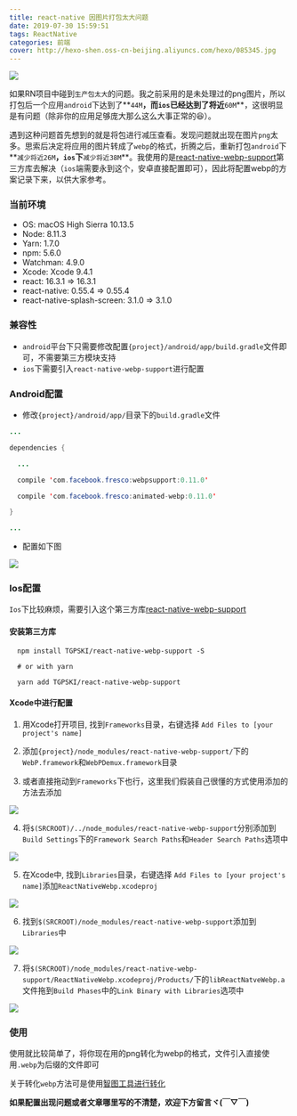 ```yaml
---
title: react-native 因图片打包太大问题
date: 2019-07-30 15:59:51
tags: ReactNative
categories: 前端
cover: http://hexo-shen.oss-cn-beijing.aliyuncs.com/hexo/085345.jpg
---
```


![](http://hexo-shen.oss-cn-beijing.aliyuncs.com/hexo/085345.jpg) 



如果RN项目中碰到`生产包太大`的问题。我之前采用的是未处理过的png图片，所以打包后一个应用`android`下达到了**`44M`**，而`ios`已经达到了将近**`60M`**，这很明显是有问题（除非你的应用足够庞大那么这么大事正常的😆）。

遇到这种问题首先想到的就是将包进行减压查看。发现问题就出现在图片`png`太多。思索后决定将应用的图片转成了`webp`的格式，折腾之后，重新打包`android`下**`减少将近26M`**，`ios`下**`减少将近38M`**。我使用的是[react-native-webp-support](https://github.com/TGPSKI/react-native-webp-support)第三方库去解决（`ios`端需要永到这个，安卓直接配置即可），因此将配置webp的方案记录下来，以供大家参考。



### 当前环境

*   OS: macOS High Sierra 10.13.5
*   Node: 8.11.3
*   Yarn: 1.7.0
*   npm: 5.6.0
*   Watchman: 4.9.0
*   Xcode: Xcode 9.4.1
*   react: 16.3.1 => 16.3.1
*   react-native: 0.55.4 => 0.55.4
*   react-native-splash-screen: 3.1.0 => 3.1.0



### 兼容性

- `android`平台下只需要修改配置`{project}/android/app/build.gradle`文件即可，不需要第三方模块支持
- `ios`下需要引入`react-native-webp-support`进行配置



### Android配置

- 修改`{project}/android/app/`目录下的`build.gradle`文件


```java
...

dependencies {

  ...

  compile 'com.facebook.fresco:webpsupport:0.11.0'

  compile 'com.facebook.fresco:animated-webp:0.11.0'

}

...

```

- 配置如下图

![](http://hexo-shen.oss-cn-beijing.aliyuncs.com/hexo/080132.png)



### Ios配置

`Ios`下比较麻烦，需要引入这个第三方库[react-native-webp-support](https://github.com/TGPSKI/react-native-webp-support)

#### 安装第三方库

```shell
  npm install TGPSKI/react-native-webp-support -S 

  # or with yarn 

  yarn add TGPSKI/react-native-webp-support

```



#### Xcode中进行配置

1. 用Xcode打开项目, 找到`Frameworks`目录，右键选择 `Add Files to [your project's name]`

2. 添加`{project}/node_modules/react-native-webp-support/`下的`WebP.framework`和`WebPDemux.framework`目录

3. 或者直接拖动到`Frameworks`下也行，这里我们假装自己很懂的方式使用添加的方法去添加

![](http://hexo-shen.oss-cn-beijing.aliyuncs.com/hexo/083449.png) 

4. 将`$(SRCROOT)/../node_modules/react-native-webp-support`分别添加到`Build Settings`下的`Framework Search Paths`和`Header Search Paths`选项中


![](http://hexo-shen.oss-cn-beijing.aliyuncs.com/hexo/080138.png) 

5. 在Xcode中, 找到`Libraries`目录，右键选择 `Add Files to [your project's name]`添加`ReactNativeWebp.xcodeproj`

![](http://hexo-shen.oss-cn-beijing.aliyuncs.com/hexo/080142.png) 

6. 找到`$(SRCROOT)/node_modules/react-native-webp-support`添加到`Libraries`中

![](http://hexo-shen.oss-cn-beijing.aliyuncs.com/hexo/080145.png) 

7. 将`$(SRCROOT)/node_modules/react-native-webp-support/ReactNativeWebp.xcodeproj/Products/`下的`libReactNatveWebp.a`文件拖到`Build Phases`中的`Link Binary with Libraries`选项中

![](http://hexo-shen.oss-cn-beijing.aliyuncs.com/hexo/080150.png) 



### 使用

使用就比较简单了，将你现在用的png转化为webp的格式，文件引入直接使用`.webp`为后缀的文件即可

关于转化`webp`方法可是使用[智图工具进行转化](https://zhitu.isux.us/index.php/preview/download)



**如果配置出现问题或者文章哪里写的不清楚，欢迎下方留言ヾ(￣▽￣)**